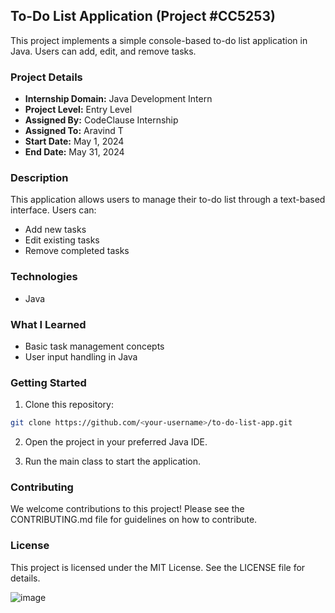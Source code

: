 ## To-Do List Application (Project #CC5253)

This project implements a simple console-based to-do list application in Java. Users can add, edit, and remove tasks.

### Project Details

* **Internship Domain:** Java Development Intern
* **Project Level:** Entry Level
* **Assigned By:** CodeClause Internship
* **Assigned To:** Aravind T
* **Start Date:** May 1, 2024
* **End Date:** May 31, 2024

### Description

This application allows users to manage their to-do list through a text-based interface. Users can:

* Add new tasks
* Edit existing tasks
* Remove completed tasks

### Technologies

* Java

### What I Learned
* Basic task management concepts
* User input handling in Java

### Getting Started

1. Clone this repository:

```bash
git clone https://github.com/<your-username>/to-do-list-app.git
```

2. Open the project in your preferred Java IDE.

3. Run the main class to start the application.

### Contributing

We welcome contributions to this project! Please see the CONTRIBUTING.md file for guidelines on how to contribute.

### License

This project is licensed under the MIT License. See the LICENSE file for details.



![image](https://github.com/walking-w/code-clause-internship/assets/132041779/f1b43fd7-cdd3-480d-9084-8d1802c581f8)

